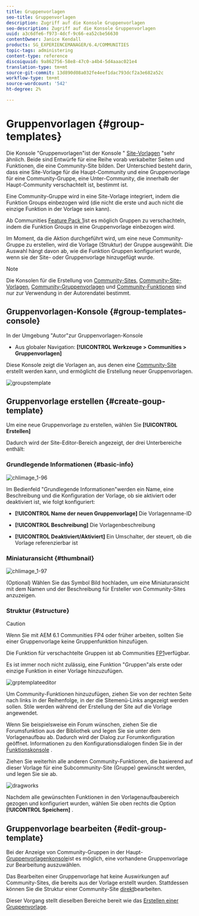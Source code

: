 ```yaml
---
title: Gruppenvorlagen
seo-title: Gruppenvorlagen
description: Zugriff auf die Konsole Gruppenvorlagen
seo-description: Zugriff auf die Konsole Gruppenvorlagen
uuid: a3c6dfe6-f973-4dcf-9c66-ea52cbe56630
contentOwner: Janice Kendall
products: SG_EXPERIENCEMANAGER/6.4/COMMUNITIES
topic-tags: administering
content-type: reference
discoiquuid: 9a862756-58e8-47c0-a4b4-5d4aaac021e4
translation-type: tm+mt
source-git-commit: 13d890d08a032fe4eef1dac793dcf2a3e682a52c
workflow-type: tm+mt
source-wordcount: '542'
ht-degree: 2%

---
```



# Gruppenvorlagen {#group-templates}

Die Konsole &quot;Gruppenvorlagen&quot;ist der Konsole &quot; [Site-Vorlagen](sites.md) &quot;sehr ähnlich. Beide sind Entwürfe für eine Reihe vorab verkabelter Seiten und Funktionen, die eine Community-Site bilden. Der Unterschied besteht darin, dass eine Site-Vorlage für die Haupt-Community und eine Gruppenvorlage für eine Community-Gruppe, eine Unter-Community, die innerhalb der Haupt-Community verschachtelt ist, bestimmt ist.

Eine Community-Gruppe wird in eine Site-Vorlage integriert, indem die Funktion [](functions.md#groups-function) Groups einbezogen wird (die nicht die erste und auch nicht die einzige Funktion in der Vorlage sein kann).

Ab Communities [Feature Pack 1](deploy-communities.md#latestfeaturepack)ist es möglich Gruppen zu verschachteln, indem die Funktion Groups in eine Gruppenvorlage einbezogen wird.

Im Moment, da die Aktion durchgeführt wird, um eine neue Community-Gruppe zu erstellen, wird die Vorlage (Struktur) der Gruppe ausgewählt. Die Auswahl hängt davon ab, wie die Funktion Gruppen konfiguriert wurde, wenn sie der Site- oder Gruppenvorlage hinzugefügt wurde.

>[!NOTE]
>
>Die Konsolen für die Erstellung von [Community-Sites](sites-console.md), [Community-Site-Vorlagen](sites.md), [Community-Gruppenvorlagen](tools-groups.md) und [Community-Funktionen](functions.md) sind nur zur Verwendung in der Autorendatei bestimmt.

## Gruppenvorlagen-Konsole {#group-templates-console}

In der Umgebung &quot;Autor&quot;zur Gruppenvorlagen-Konsole

* Aus globaler Navigation: **[!UICONTROL Werkzeuge > Communities > Gruppenvorlagen]**

Diese Konsole zeigt die Vorlagen an, aus denen eine [Community-Site](sites-console.md) erstellt werden kann, und ermöglicht die Erstellung neuer Gruppenvorlagen.

![groupstemplate](assets/groupstemplate.png)

## Gruppenvorlage erstellen {#create-goup-template}

Um eine neue Gruppenvorlage zu erstellen, wählen Sie **[!UICONTROL Erstellen]**

Dadurch wird der Site-Editor-Bereich angezeigt, der drei Unterbereiche enthält:

### Grundlegende Informationen {#basic-info}

![chlimage_1-96](assets/chlimage_1-96.png)

Im Bedienfeld &quot;Grundlegende Informationen&quot;werden ein Name, eine Beschreibung und die Konfiguration der Vorlage, ob sie aktiviert oder deaktiviert ist, wie folgt konfiguriert:

* **[!UICONTROL Name der neuen Gruppenvorlage]** Die Vorlagenname-ID

* **[!UICONTROL Beschreibung]** Die Vorlagenbeschreibung

* **[!UICONTROL Deaktiviert/Aktiviert]** Ein Umschalter, der steuert, ob die Vorlage referenzierbar ist

### Miniaturansicht       {#thumbnail}

![chlimage_1-97](assets/chlimage_1-97.png)

(Optional) Wählen Sie das Symbol Bild hochladen, um eine Miniaturansicht mit dem Namen und der Beschreibung für Ersteller von Community-Sites anzuzeigen.

### Struktur {#structure}

>[!CAUTION]
>
>Wenn Sie mit AEM 6.1 Communities FP4 oder früher arbeiten, sollten Sie einer Gruppenvorlage keine Gruppenfunktion hinzufügen.
>
>Die Funktion für verschachtelte Gruppen ist ab Communities [FP1](communities.md#latestfeaturepack)verfügbar.
>
>Es ist immer noch nicht zulässig, eine Funktion &quot;Gruppen&quot;als erste oder einzige Funktion in einer Vorlage hinzuzufügen.

![grptemplateeditor](assets/grptemplateeditor.png)

Um Community-Funktionen hinzuzufügen, ziehen Sie von der rechten Seite nach links in der Reihenfolge, in der die Sitemenü-Links angezeigt werden sollen. Stile werden während der Erstellung der Site auf die Vorlage angewendet.

Wenn Sie beispielsweise ein Forum wünschen, ziehen Sie die Forumsfunktion aus der Bibliothek und legen Sie sie unter dem Vorlagenaufbau ab. Dadurch wird der Dialog zur Forumkonfiguration geöffnet. Informationen zu den Konfigurationsdialogen finden Sie in der [Funktionskonsole](functions.md) .

Ziehen Sie weiterhin alle anderen Community-Funktionen, die basierend auf dieser Vorlage für eine Subcommunity-Site (Gruppe) gewünscht werden, und legen Sie sie ab.

![dragworks](assets/dragfunctions.png)

Nachdem alle gewünschten Funktionen in den Vorlagenaufbaubereich gezogen und konfiguriert wurden, wählen Sie oben rechts die Option **[!UICONTROL Speichern]** .

## Gruppenvorlage bearbeiten {#edit-group-template}

Bei der Anzeige von Community-Gruppen in der Haupt- [Gruppenvorlagenkonsole](#group-templates-console)ist es möglich, eine vorhandene Gruppenvorlage zur Bearbeitung auszuwählen.

Das Bearbeiten einer Gruppenvorlage hat keine Auswirkungen auf Community-Sites, die bereits aus der Vorlage erstellt wurden. Stattdessen können Sie die Struktur einer Community-Site [direkt](sites-console.md#modify-structure)bearbeiten.

Dieser Vorgang stellt dieselben Bereiche bereit wie das [Erstellen einer Gruppenvorlage](#create-goup-template).
